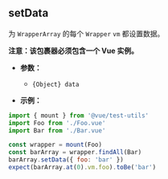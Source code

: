 ## setData

为 `WrapperArray` 的每个 `Wrapper` `vm` 都设置数据。

**注意：该包裹器必须包含一个 Vue 实例。**

- **参数：**

  - `{Object} data`

- **示例：**

```js
import { mount } from '@vue/test-utils'
import Foo from './Foo.vue'
import Bar from './Bar.vue'

const wrapper = mount(Foo)
const barArray = wrapper.findAll(Bar)
barArray.setData({ foo: 'bar' })
expect(barArray.at(0).vm.foo).toBe('bar')
```
